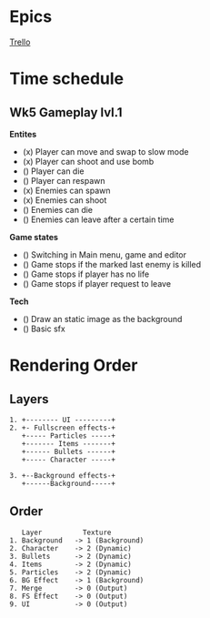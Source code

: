 
# Epics
[Trello](https://trello.com/b/d367iSaP/untitled-and-will-be-titled-shooter-game)
# Time schedule

## Wk5 Gameplay lvl.1
**Entites**
* (x) Player can move and swap to slow mode
* (x) Player can shoot and use bomb
* () Player can die
* () Player can respawn
* (x) Enemies can spawn
* (x) Enemies can shoot
* () Enemies can die
* () Enemies can leave after a certain time

**Game states**
* () Switching in Main menu, game and editor
* () Game stops if the marked last enemy is killed
* () Game stops if player has no life
* () Game stops if player request to leave

**Tech**
* () Draw an static image as the background
* () Basic sfx

# Rendering Order

## Layers
```
1. +-------- UI ---------+
2. +- Fullscreen effects-+
   +----- Particles -----+
   +------- Items -------+
   +------ Bullets ------+
   +----- Character -----+

3. +--Background effects-+
   +------Background-----+
```

## Order
```
   Layer          Texture
1. Background   -> 1 (Background)
2. Character    -> 2 (Dynamic)
3. Bullets      -> 2 (Dynamic)
4. Items        -> 2 (Dynamic)
5. Particles    -> 2 (Dynamic)
6. BG Effect    -> 1 (Background)
7. Merge        -> 0 (Output)
8. FS Effect    -> 0 (Output)
9. UI           -> 0 (Output)
```
